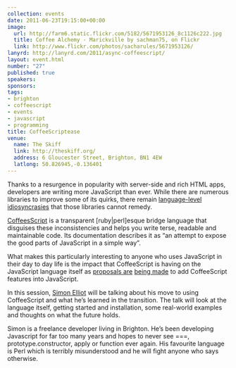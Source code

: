 ```yaml
---
collection: events
date: 2011-06-23T19:15:00+00:00
image: 
  url: http://farm6.static.flickr.com/5182/5671953126_8c1126c222.jpg
  title: Coffee Alchemy - Marickville by sachman75, on Flickr
  link: http://www.flickr.com/photos/sacharules/5671953126/
lanyrd: http://lanyrd.com/2011/async-coffeescript/
layout: event.html
number: "27"
published: true
speakers: 
sponsors: 
tags: 
- brighton
- coffeescript
- events
- javascript
- programming
title: CoffeeScriptease
venue: 
  name: The Skiff
  link: http://theskiff.org/
  address: 6 Gloucester Street, Brighton, BN1 4EW
  latlong: 50.826945,-0.136401
---
```


  <p>Thanks to a resurgence in popularity with server-side and rich HTML apps, developers are writing more JavaScript than ever. While there are numerous libraries to improve some of its quirks, there remain <a href="http://bonsaiden.github.com/JavaScript-Garden/">language-level idiosyncrasies</a> that those libraries cannot remedy.</p>

  <p><a href="http://jashkenas.github.com/coffee-script/">CoffeesScript</a> is a transparent [ruby|perl]esque bridge language that disguises these inconsistencies and helps you write terse, readable and maintainable code. Its documentation describes it as “an attempt to expose the good parts of JavaScript in a simple way”.</p>

  <p>What makes this particularly interesting to anyone who uses JavaScript in their day to day life is the impact that CoffeeScript is having on the JavaScript language itself as <a href="http://brendaneich.com/2010/11/paren-free/">proposals are</a> <a href="http://brendaneich.com/2011/05/my-jsconf-us-presentation/">being made</a> to add CoffeeScript features into JavaScript.</p>

  <p>In this session, <a href="http://twitter.com/purge">Simon Elliot</a> will be talking about his move to using CoffeeScript and what he’s learned in the transition. The talk will look at the language itself, getting started and installation, some real-world examples and thoughts on what the future holds.</p>

  <p>Simon is a freelance developer living in Brighton. He’s been developing Javascript for far too many years and hopes to never see ===, prototype.constructor, apply or function ever again. His favourite language is Perl which is terribly misunderstood and he will fight anyone who says otherwise.</p>  
